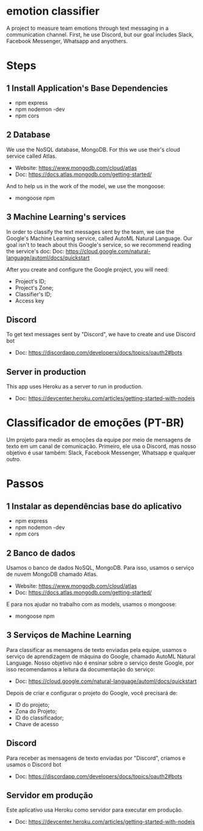 # emotion classifier
A project to measure team emotions through text messaging in a communication channel.
First, he use Discord, but our goal includes Slack, Facebook Messenger, Whatsapp and anyothers.

# Steps
## 1 Install Application's Base Dependencies
- npm express
- npm nodemon -dev
- npm cors

## 2 Database
We use the NoSQL database, MongoDB. For this we use their's cloud service called Atlas.
- Website: https://www.mongodb.com/cloud/atlas
- Doc: https://docs.atlas.mongodb.com/getting-started/

And to help us in the work of the model, we use the mongoose:
- mongoose npm

## 3 Machine Learning's services
In order to classify the text messages sent by the team, we use the Google's Machine Learning service, called AutoML Natural Language.
Our goal isn't to teach about this Google's service, so we recommend reading the service's doc:
    Doc: https://cloud.google.com/natural-language/automl/docs/quickstart

After you create and configure the Google project, you will need:
 - Project's ID;
 - Project's Zone;
 - Classifier's ID;
 - Access key

## Discord
To get text messages sent by "Discord", we have to create and use Discord bot
- Doc: https://discordapp.com/developers/docs/topics/oauth2#bots

## Server in production
This app uses Heroku as a server to run in production.
- Doc: https://devcenter.heroku.com/articles/getting-started-with-nodejs


# Classificador de emoções (PT-BR)
Um projeto para medir as emoções da equipe por meio de mensagens de texto em um canal de comunicação.
Primeiro, ele usa o Discord, mas nosso objetivo é usar também: Slack, Facebook Messenger, Whatsapp e qualquer outro.

# Passos
## 1 Instalar as dependências base do aplicativo
- npm express
- npm nodemon -dev
- npm cors

## 2 Banco de dados
Usamos o banco de dados NoSQL, MongoDB. Para isso, usamos o serviço de nuvem MongoDB chamado Atlas.
- Website: https://www.mongodb.com/cloud/atlas
- Doc: https://docs.atlas.mongodb.com/getting-started/

E para nos ajudar no trabalho com as models, usamos o mongoose:
- mongoose npm

## 3 Serviços de Machine Learning
Para classificar as mensagens de texto enviadas pela equipe, usamos o serviço de aprendizagem de máquina do Google, chamado AutoML Natural Language.
Nosso objetivo não é ensinar sobre o serviço deste Google, por isso recomendamos a leitura da documentação do serviço:
- Doc: https://cloud.google.com/natural-language/automl/docs/quickstart

Depois de criar e configurar o projeto do Google, você precisará de:
- ID do projeto;
- Zona do Projeto;
- ID do classificador;
- Chave de acesso

## Discord
Para receber as mensagens de texto enviadas por "Discord", criamos e usamos o Discord bot
- Doc: https://discordapp.com/developers/docs/topics/oauth2#bots

## Servidor em produção
Este aplicativo usa Heroku como servidor para executar em produção.
- Doc: https://devcenter.heroku.com/articles/getting-started-with-nodejs

